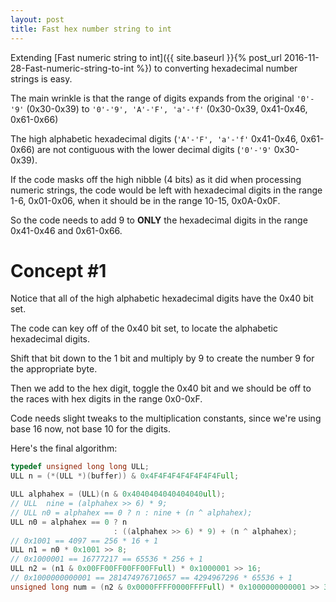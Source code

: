 ```yaml
---
layout: post
title: Fast hex number string to int
---
```


Extending [Fast numeric string to int]({{ site.baseurl }}{% post_url 2016-11-28-Fast-numeric-string-to-int %}) to converting hexadecimal number strings is easy.

The main wrinkle is that the range of digits expands from the original `'0'-'9'` (0x30-0x39) to `'0'-'9', 'A'-'F', 'a'-'f'` (0x30-0x39, 0x41-0x46, 0x61-0x66)

The high alphabetic hexadecimal digits (`'A'-'F', 'a'-'f'`  0x41-0x46, 0x61-0x66) are not contiguous with the lower decimal digits (`'0'-'9'` 0x30-0x39).

If the code masks off the high nibble (4 bits) as it did when processing numeric strings, the code would be left with hexadecimal digits in the range 1-6, 0x01-0x06, when it should be in the range 10-15, 0x0A-0x0F.

So the code needs to add 9 to **ONLY** the hexadecimal digits in the range 0x41-0x46 and 0x61-0x66.

# Concept #1

Notice that all of the high alphabetic hexadecimal digits have the 0x40 bit set.

The code can key off of the 0x40 bit set, to locate the alphabetic hexadecimal digits.

Shift that bit down to the 1 bit and multiply by 9 to create the number 9 for the appropriate byte.

Then we add to the hex digit, toggle the 0x40 bit and we should be off to the races with hex digits in the range 0x0-0xF.

Code needs slight tweaks to the multiplication constants, since we're using base 16 now, not base 10 for the digits.

Here's the final algorithm:

```c
typedef unsigned long long ULL;
ULL n = (*(ULL *)(buffer)) & 0x4F4F4F4F4F4F4F4Full;

ULL alphahex = (ULL)(n & 0x4040404040404040ull);
// ULL  nine = (alphahex >> 6) * 9;
// ULL n0 = alphahex == 0 ? n : nine + (n ^ alphahex);
ULL n0 = alphahex == 0 ? n 
                       : ((alphahex >> 6) * 9) + (n ^ alphahex);
// 0x1001 == 4097 == 256 * 16 + 1
ULL n1 = n0 * 0x1001 >> 8;
// 0x1000001 == 16777217 == 65536 * 256 + 1
ULL n2 = (n1 & 0x00FF00FF00FF00FFull) * 0x1000001 >> 16;
// 0x1000000000001 == 281474976710657 == 4294967296 * 65536 + 1
unsigned long num = (n2 & 0x0000FFFF0000FFFFull) * 0x1000000000001 >> 32;

```
